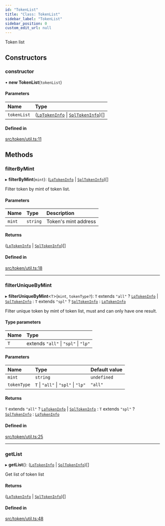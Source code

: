 ```yaml
---
id: "TokenList"
title: "Class: TokenList"
sidebar_label: "TokenList"
sidebar_position: 0
custom_edit_url: null
---
```


Token list

## Constructors

### constructor

• **new TokenList**(`tokenList`)

#### Parameters

| Name | Type |
| :------ | :------ |
| `tokenList` | ([`LpTokenInfo`](../interfaces/LpTokenInfo.md) \| [`SplTokenInfo`](../interfaces/SplTokenInfo.md))[] |

#### Defined in

[src/token/util.ts:11](https://github.com/alpha-defi/raydium-sdk/blob/ce1010a/src/token/util.ts#L11)

## Methods

### filterByMint

▸ **filterByMint**(`mint`): ([`LpTokenInfo`](../interfaces/LpTokenInfo.md) \| [`SplTokenInfo`](../interfaces/SplTokenInfo.md))[]

Filter token by mint of token list.

#### Parameters

| Name | Type | Description |
| :------ | :------ | :------ |
| `mint` | `string` | Token's mint address |

#### Returns

([`LpTokenInfo`](../interfaces/LpTokenInfo.md) \| [`SplTokenInfo`](../interfaces/SplTokenInfo.md))[]

#### Defined in

[src/token/util.ts:18](https://github.com/alpha-defi/raydium-sdk/blob/ce1010a/src/token/util.ts#L18)

___

### filterUniqueByMint

▸ **filterUniqueByMint**<`T`\>(`mint`, `tokenType?`): `T` extends ``"all"`` ? [`LpTokenInfo`](../interfaces/LpTokenInfo.md) \| [`SplTokenInfo`](../interfaces/SplTokenInfo.md) : `T` extends ``"spl"`` ? [`SplTokenInfo`](../interfaces/SplTokenInfo.md) : [`LpTokenInfo`](../interfaces/LpTokenInfo.md)

Filter unique token by mint of token list, must and can only have one result.

#### Type parameters

| Name | Type |
| :------ | :------ |
| `T` | extends ``"all"`` \| ``"spl"`` \| ``"lp"`` |

#### Parameters

| Name | Type | Default value |
| :------ | :------ | :------ |
| `mint` | `string` | `undefined` |
| `tokenType` | `T` \| ``"all"`` \| ``"spl"`` \| ``"lp"`` | `"all"` |

#### Returns

`T` extends ``"all"`` ? [`LpTokenInfo`](../interfaces/LpTokenInfo.md) \| [`SplTokenInfo`](../interfaces/SplTokenInfo.md) : `T` extends ``"spl"`` ? [`SplTokenInfo`](../interfaces/SplTokenInfo.md) : [`LpTokenInfo`](../interfaces/LpTokenInfo.md)

#### Defined in

[src/token/util.ts:25](https://github.com/alpha-defi/raydium-sdk/blob/ce1010a/src/token/util.ts#L25)

___

### getList

▸ **getList**(): ([`LpTokenInfo`](../interfaces/LpTokenInfo.md) \| [`SplTokenInfo`](../interfaces/SplTokenInfo.md))[]

Get list of token list

#### Returns

([`LpTokenInfo`](../interfaces/LpTokenInfo.md) \| [`SplTokenInfo`](../interfaces/SplTokenInfo.md))[]

#### Defined in

[src/token/util.ts:48](https://github.com/alpha-defi/raydium-sdk/blob/ce1010a/src/token/util.ts#L48)
